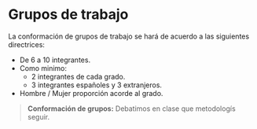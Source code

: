 # Grupos de trabajo

La conformación de grupos de trabajo se hará de acuerdo a las siguientes directrices:

- De 6 a 10 integrantes.
- Como minimo:
    - 2 integrantes de cada grado.
    - 3 integrantes españoles y 3 extranjeros.
- Hombre / Mujer proporción acorde al grado.

> **Conformación de grupos:** Debatimos en clase que metodologís seguir.